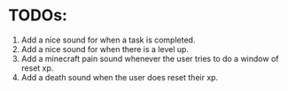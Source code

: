 # TODOs:
1. Add a nice sound for when a task is completed.
2. Add a nice sound for when there is a level up.
3. Add a minecraft pain sound whenever the user tries to do a window of reset xp.
4. Add a death sound when the user does reset their xp.